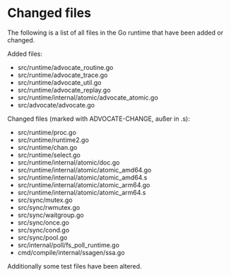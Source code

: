 # Changed files

The following is a list of all files in the Go runtime that have been
added or changed.

Added files:

- src/runtime/advocate_routine.go
- src/runtime/advocate_trace.go
- src/runtime/advocate_util.go
- src/runtime/advocate_replay.go
- src/runtime/internal/atomic/advocate_atomic.go
- src/advocate/advocate.go

Changed files (marked with ADVOCATE-CHANGE, außer in .s):

- src/runtime/proc.go
- src/runtime/runtime2.go
- src/runtime/chan.go
- src/runtime/select.go
- src/runtime/internal/atomic/doc.go
- src/runtime/internal/atomic/atomic_amd64.go
- src/runtime/internal/atomic/atomic_amd64.s
- src/runtime/internal/atomic/atomic_arm64.go
- src/runtime/internal/atomic/atomic_arm64.s
- src/sync/mutex.go
- src/sync/rwmutex.go
- src/sync/waitgroup.go
- src/sync/once.go
- src/sync/cond.go
- src/sync/pool.go
- src/internal/poll/fs_poll_runtime.go
- cmd/compile/internal/ssagen/ssa.go


Additionally some test files have been altered.